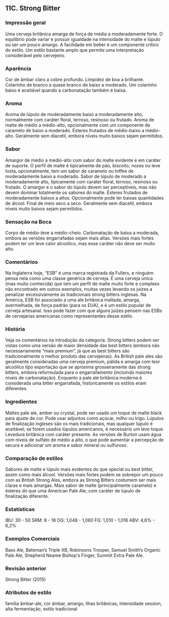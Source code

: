 ## 11C. Strong Bitter

### Impressão geral

Uma cerveja britânica amarga de força de média a moderadamente forte. O equilíbrio pode variar e possuir igualdade na intensidade do malte e lúpulo ou ser um pouco amargo. A facilidade em beber é um componente crítico do estilo. Um estilo bastante amplo que permite uma interpretação considerável pelo cervejeiro.

### Aparência

Cor de âmbar claro a cobre profundo. Limpidez de boa a brilhante. Colarinho de branco a quase branco de baixo a moderado. Um colarinho baixo é aceitável quando a carbonatação também é baixa.

### Aroma

Aroma de lúpulo de moderadamente baixo a moderadamente alto, normalmente com caráter floral, terroso, resinoso ou frutado. Aroma de malte de médio a médio-alto, opcionalmente com um componente de caramelo de baixo a moderado. Ésteres frutados de médio-baixo a médio-alto. Geralmente sem diacetil, embora níveis muito baixos sejam permitidos.

### Sabor

Amargor de médio a médio-alto com sabor do malte evidente e em caráter de suporte. O perfil de malte é tipicamente de pão, biscoito, nozes ou leve tosta, opcionalmente, tem um sabor de caramelo ou toffee de moderadamente baixo a moderado. Sabor de lúpulo de moderado a moderadamente alto, tipicamente com caráter floral, terroso, resinoso ou frutado. O amargor e o sabor do lúpulo devem ser perceptíveis, mas não devem dominar totalmente os sabores do malte. Ésteres frutados de moderadamente baixos a altos. Opcionalmente pode ter baixas quantidades de álcool. Final de meio seco a seco. Geralmente sem diacetil, embora níveis muito baixos sejam permitidos.

### Sensação na Boca

Corpo de médio-leve a médio-cheio. Carbonatação de baixa a moderada, embora as versões engarrafadas sejam mais altas. Versões mais fortes podem ter um leve calor alcoólico, mas esse caráter não deve ser muito alto.

### Comentários

Na Inglaterra hoje, “ESB” é uma marca registrada da Fullers, e ninguém pensa nela como uma classe genérica de cerveja. É uma cerveja única (mas muito conhecida) que tem um perfil de malte muito forte e complexo não encontrado em outros exemplos, muitas vezes levando os juízes a penalizar excessivamente as tradicionais strong bitters inglesas. Na América, ESB foi associado a uma ale britânica maltada, amarga, avermelhada, de força padrão (para os EUA), e é um estilo popular de cerveja artesanal. Isso pode fazer com que alguns juízes pensem nas ESBs de cervejarias americanas como representantes desse estilo.

### História

Veja os comentários na introdução da categoria. Strong bitters podem ser vistas como uma versão de maior densidade das best bitters (embora não necessariamente “mais premium”, já que as best bitters são tradicionalmente o melhor produto das cervejeiras). As British pale ales são geralmente consideradas uma cerveja premium, pálida e amarga com teor alcoólico tipo exportação que se aproxima grosseiramente das strong bitters, embora reformulada para o engarrafamento (incluindo maiores níveis de carbonatação). Enquanto a pale ale britânica moderna é considerada uma bitter engarrafada, historicamente os estilos eram diferentes.

### Ingredientes

Maltes pale ale, amber ou crystal, pode ser usado um toque de malte black para ajuste de cor. Pode usar adjuntos como açúcar, milho ou trigo. Lúpulos de finalização ingleses são os mais tradicionais, mas qualquer lúpulo é aceitável; se forem usados ​​lúpulos americanos, é necessário um leve toque. Levedura britânica com caráter presente. As versões de Burton usam água com níveis de sulfato de médio a alto, o que pode aumentar a percepção de secura e adicionar um aroma e sabor mineral ou sulfuroso.

### Comparação de estilos

Sabores de malte e lúpulo mais evidentes do que special ou best bitter, assim como mais álcool. Versões mais fortes podem se sobrepor um pouco com as British Strong Ales, embora as Strong Bitters costumem ser mais claras e mais amargas. Mais sabor de malte (principalmente caramelo) e ésteres do que uma American Pale Ale, com caráter de lúpulo de finalização diferente.

### Estatísticas

IBU: 30 - 50
SRM: 8 - 18
OG: 1,048 - 1,060
FG: 1,010 - 1,016
ABV: 4,6% - 6,2%

### Exemplos Comerciais

Bass Ale, Bateman’s Triple XB, Robinsons Trooper, Samuel Smith’s Organic Pale Ale, Shepherd Neame Bishop's Finger, Summit Extra Pale Ale.

### Revisão anterior

Strong Bitter (2015)

### Atributos de estilo

família âmbar-ale, cor âmbar, amargo, ilhas britânicas, intensidade session, alta fermentação, estilo tradicional
